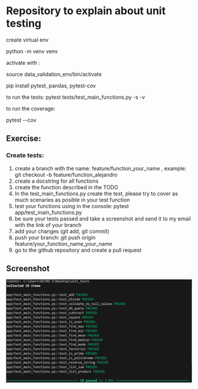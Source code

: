 # Repository to explain about unit testing

create virtual env

python -m venv venv

activate with :

source data_validation_env/bin/activate

pip install pytest, pandas, pytest-cov

to run the tests:
pytest tests/test_main_functions.py -s -v

to run the coverage:

pytest --cov

## Exercise:

### Create tests:

1. create a branch with the name: feature/function_your_name , example: git checkout -b feature/function_alejandro
2. create a docstring for all functions
3. create the function described in the TODO
4. In the test_main_functions.py create the test, please try to cover as much scenaries as posible in your test function
5. test your functions using in the console:  pytest app/test_main_functions.py
6. be sure your tests passed and take a screenshot and send it to my email with the link of your branch
7. add your changes (git add, git commit)
8. push your branch: git push origin feature/your_function_name_your_name
9. go to the github repository and create a pull request

## Screenshot
![Test Passed](img/test_passed.png)